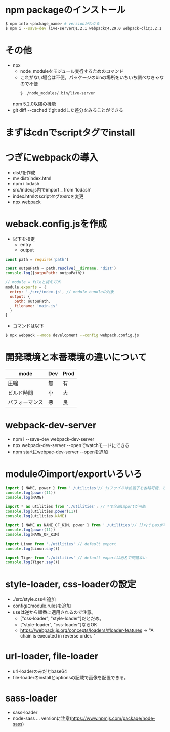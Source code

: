 # npm packageのインストール

```bash
$ npm info <package_name> # versionがわかる
$ npm i --save-dev live-server@1.2.1 webpack@4.29.0 webpack-cli@3.2.1
```

# その他
- npx
  - node_moduleをモジュール実行するためのコマンド
  - これがない場合は不便。パッケージのbinの場所をいちいち調べなきゃなので不便
    ```bash
    $ ./node_modules/.bin/live-server
    ```
  npm 5.2.0以降の機能
- git diff --cachedでgit addした差分をみることができる

# まずはcdnでscriptタグでinstall

# つぎにwebpackの導入
- dist/を作成
- mv dist/index.html
- npm i lodash
- src/index.js内でimport _ from 'lodash'
- index.htmlのscriptタグのsrcを変更
- npx webpack

# weback.config.jsを作成
- 以下を指定
  - entry
  - output
```js
const path = require('path')

const outpuPath = path.resolve(__dirname, 'dist')
console.log({outpuPath: outpuPath})

// module = fileと捉えてOK
module.exports = {
  entry: './src/index.js', // module bundleの対象
  output: {
    path: outpuPath,
    filename: 'main.js'
  }
}
```
- コマンドは以下
```bash
$ npx webpack --mode development --config webpack.config.js
```

# 開発環境と本番環境の違いについて
|  mode         |  Dev  | Prod |
| ----          | ---- | --- |
|  圧縮          |  無  |  有  |
|  ビルド時間     |  小  |  大  |
|  パフォーマンス  | 悪   |  良  |

# webpack-dev-server
- npm i --save-dev webpack-dev-server
- npx webpack-dev-server --openでwatchモードにできる
- npm startにwebpac-dev-server --openを追加

# moduleのimport/exportいろいろ
```js
import { NAME, power } from './utilities'// jsファイルは拡張子を省略可能, 定数も可能
console.log(power(11))
console.log(NAME)

import * as utilities from './utilities'; // *で全部importが可能
console.log(utilities.power(11))
console.log(utilities.NAME)

import { NAME as NAME_OF_KIM, power } from './utilities'// {}内でもasが可能 => 名前衝突の回避
console.log(power(11))
console.log(NAME_OF_KIM)

import Linon from './utilities' // default export
console.log(Linon.say())

import Tiger from './utilities' // default exportは別名で問題ない
console.log(Tiger.say())
```


# style-loader, css-loaderの設定
- ./src/style.cssを追加
- configにmodule.rulesを追加
- useは逆から順番に適用されるので注意。
  - ["css-loader", "style-loader"]だとだめ。
  - ["style-loader", "css-loader"]ならOK
  - https://webpack.js.org/concepts/loaders/#loader-features => "A chain is executed in reverse order. "

# url-loader, file-loader
- url-loaderのみだとbase64
- file-loaderのinstallとoptionsの記載で画像を配置できる。

# sass-loader
- sass-loader
- node-sass ... versionに注意(https://www.npmjs.com/package/node-sass)